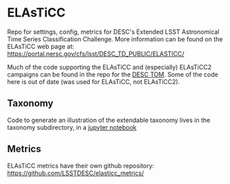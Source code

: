 # ELAsTiCC
Repo for settings, config, metrics for DESC's Extended LSST Astronomical Time Series Classification Challenge.  More information can be found on the ELAsTiCC web page at: https://portal.nersc.gov/cfs/lsst/DESC_TD_PUBLIC/ELASTICC/

Much of the code supporting the ELAsTiCC and (especially) ELAsTiCC2 campaigns can be found in the repo for the [DESC TOM](https://github.com/LSSTDESC/tom_desc/).  Some of the code here is out of date (was used for ELAsTiCC, not ELAsTiCC2).

## Taxonomy
Code to generate an illustration of the extendable taxonomy lives in the taxonomy subdirectory, in a [jupyter notebook](https://github.com/LSSTDESC/elasticc/blob/main/taxonomy/taxonomy.ipynb)

## Metrics
ELAsTiCC metrics have their own github repository: https://github.com/LSSTDESC/elasticc_metrics/

